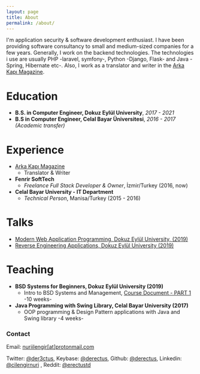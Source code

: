 ```yaml
---
layout: page
title: About
permalink: /about/
---
```


I'm application security & software development enthusiast. I have been providing software consultancy to small and medium-sized companies for a few years.
Generally, I work on the backend technologies. The technologies i use are usually PHP -laravel, symfony-, Python -Django, Flask- and Java -Spring, Hibernate etc-.
Also, I work as a translator and writer in the [Arka Kapı Magazine](https://arkakapidergi.com/).


#  Education    
 - **B.S. in Computer Engineer, Dokuz Eylül University**, *2017 - 2021*
 - **B.S in  Computer Engineer, Celal Bayar Üniversitesi**, *2016 - 2017 (Academic transfer)*  

# Experience    
 - [Arka Kapı Magazine](https://arkakapidergi.com/)
    - Translator & Writer
 - **Fenrir SoftTech**
    - *Freelance Full Stack Developer & Owner*, İzmir/Turkey (2016, now)    
 - **Celal Bayar University - IT Department**    
    - *Technical Person*, Manisa/Turkey (2015 - 2016)    

   
# Talks  
 - [Modern Web Application Programming, Dokuz Eylül University, (2019)](/static/docs/modern-web-application-programming_nuri-cilengir_2019.pdf)
 - [Reverse Engineering Applications, Dokuz Eylül University (2019)](/static/docs/re-applications_nuri-cilengir_2019.pdf)
  
# Teaching
 - **BSD Systems for Beginners, Dokuz Eylül University (2019)**
	 - Intro to BSD Systems and Management, [Course Document - PART 1](/static/docs/sistem-yönetimi-eğitimi-ders-dökümanı-PART_1.pdf)  -10 weeks-
 - **Java Programming with Swing Library, Celal Bayar University (2017)**
	 - OOP programming & Design Pattern applications with Java and Swing library -4 weeks-

### Contact
Email: [nuriilengir[at]protonmail.com](mailto:nuriilengir@protonmail.com)  

Twitter: [@der3ctus](https://twitter.com/der3ctus), Keybase: [@derectus](https://keybase.io/derectus), Github: [@derectus](https://github.com/derectus), Linkedin: [@cilengirnuri](https://www.linkedin.com/in/cilengirnuri/) , Reddit: [@erectustd](https://www.reddit.com/user/erectustd)